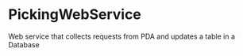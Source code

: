 PickingWebService
=================

Web service that collects requests from PDA and updates a table in a Database